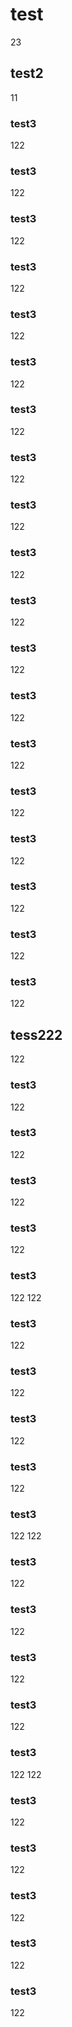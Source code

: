 # test
23

## test2

11

### test3

122
### test3

122
### test3

122
### test3

122
### test3

122
### test3

122
### test3

122
### test3

122
### test3

122
### test3

122
### test3

122
### test3

122
### test3

122
### test3

122
### test3

122
### test3

122
### test3

122
### test3

122
### test3

122

## tess222
122
### test3

122
### test3

122
### test3

122
### test3

122
### test3

122
122
### test3

122
### test3

122
### test3

122
### test3

122
### test3

122
122
### test3

122
### test3

122
### test3

122
### test3

122
### test3

122
122
### test3

122
### test3

122
### test3

122
### test3

122
### test3

122